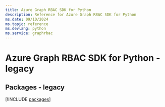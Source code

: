 ```yaml
---
title: Azure Graph RBAC SDK for Python
description: Reference for Azure Graph RBAC SDK for Python
ms.date: 09/10/2024
ms.topic: reference
ms.devlang: python
ms.service: graphrbac
---
```

# Azure Graph RBAC SDK for Python - legacy
## Packages - legacy
[!INCLUDE [packages](graph-rbac-index.md)]